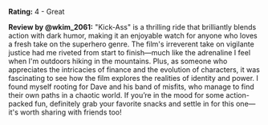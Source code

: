 **Rating:** 4 - Great

**Review by @wkim_2061:** "Kick-Ass" is a thrilling ride that brilliantly blends action with dark humor, making it an enjoyable watch for anyone who loves a fresh take on the superhero genre. The film's irreverent take on vigilante justice had me riveted from start to finish—much like the adrenaline I feel when I'm outdoors hiking in the mountains. Plus, as someone who appreciates the intricacies of finance and the evolution of characters, it was fascinating to see how the film explores the realities of identity and power. I found myself rooting for Dave and his band of misfits, who manage to find their own paths in a chaotic world. If you’re in the mood for some action-packed fun, definitely grab your favorite snacks and settle in for this one—it's worth sharing with friends too!